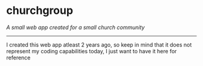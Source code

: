 # churchgroup
*A small web app created for a small church community*

---

I created this web app atleast 2 years ago, so keep in mind that it does not represent my coding capabilities today, I just want to have it here for reference
